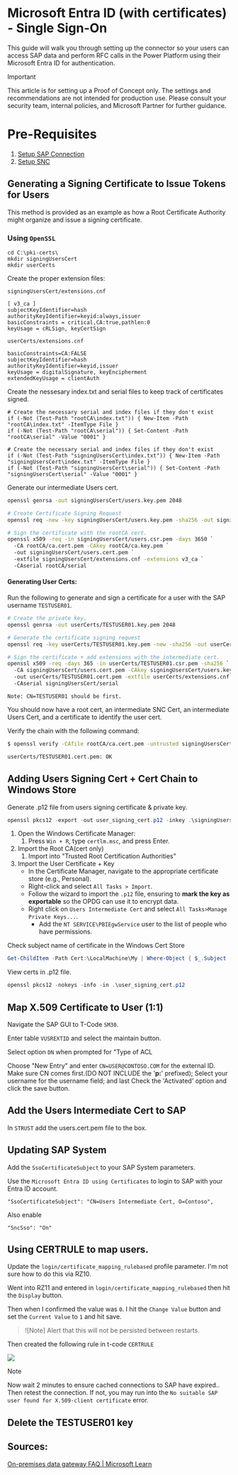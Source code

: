 # Microsoft Entra ID (with certificates) - Single Sign-On

This guide will walk you through setting up the connector so your users can access SAP data and perform RFC calls in the Power Platform using their Microsoft Entra ID for authentication.

> [!IMPORTANT]
> This article is for setting up a Proof of Concept only. The settings and recommendations are not intended for production use. Please consult your security team, internal policies, and Microsoft Partner for further guidance.

# Pre-Requisites
 1. [Setup SAP Connection](getting-started.md)
 2. [Setup SNC](setup-snc.md)

## Generating a Signing Certificate to Issue Tokens for Users

This method is provided as an example as how a Root Certificate Authority might organize and issue a signing certificate.

### Using `OpenSSL`

```shell
cd C:\pki-certs\
mkdir signingUsersCert
mkdir userCerts
```

Create the proper extension files:

`signingUsersCert/extensions.cnf`
```
[ v3_ca ]
subjectKeyIdentifier=hash
authorityKeyIdentifier=keyid:always,issuer
basicConstraints = critical,CA:true,pathlen:0
keyUsage = cRLSign, keyCertSign
```

`userCerts/extensions.cnf`
```
basicConstraints=CA:FALSE
subjectKeyIdentifier=hash
authorityKeyIdentifier=keyid,issuer
keyUsage = digitalSignature, keyEncipherment
extendedKeyUsage = clientAuth
```

Create the nessesary index.txt and serial files to keep track of certificates signed.
```
# Create the necessary serial and index files if they don't exist
if (-Not (Test-Path "rootCA\index.txt")) { New-Item -Path "rootCA\index.txt" -ItemType File }
if (-Not (Test-Path "rootCA\serial")) { Set-Content -Path "rootCA\serial" -Value "0001" }

# Create the necessary serial and index files if they don't exist
if (-Not (Test-Path "signingUsersCert\index.txt")) { New-Item -Path "signingUsersCert\index.txt" -ItemType File }
if (-Not (Test-Path "signingUsersCert\serial")) { Set-Content -Path "signingUsersCert\serial" -Value "0001" }

```

Generate our intermediate Users cert.

```bash
openssl genrsa -out signingUsersCert/users.key.pem 2048

# Create Certificate Signing Request
openssl req -new -key signingUsersCert/users.key.pem -sha256 -out signingUsersCert/users.csr.pem -subj "/O=Contoso/CN=Users Intermediate Cert"

# Sign the certificate with the rootCA cert.
openssl x509 -req -in signingUsersCert/users.csr.pem -days 3650 `
  -CA rootCA/ca.cert.pem -CAkey rootCA/ca.key.pem `
  -out signingUsersCert/users.cert.pem `
  -extfile signingUsersCert/extensions.cnf -extensions v3_ca `
  -CAserial rootCA/serial
```

#### Generating User Certs:

Run the following to generate and sign a certificate for a user with the SAP username `TESTUSER01`.

```bash
# Create the private key.
openssl genrsa -out userCerts/TESTUSER01.key.pem 2048

# Generate the certificate signing request
openssl req -key userCerts/TESTUSER01.key.pem -new -sha256 -out userCerts/TESTUSER01.csr.pem -subj "/CN=TESTUSER01"

# Sign the certificate + add extensions with the intermediate cert.
openssl x509 -req -days 365 -in userCerts/TESTUSER01.csr.pem -sha256 `
  -CA signingUsersCert/users.cert.pem -CAkey signingUsersCert/users.key.pem `
  -out userCerts/TESTUSER01.cert.pem -extfile userCerts/extensions.cnf `
  -CAserial signingUsersCert/serial
```

	Note: CN=TESTUSER01 should be first.

You should now have a root cert, an intermediate SNC Cert, an intermediate Users Cert, and a certificate to identify the user cert.

Verify the chain with the following command:

```bash
$ openssl verify -CAfile rootCA/ca.cert.pem -untrusted signingUsersCert/users.cert.pem userCerts/TESTUSER01.cert.pem

userCerts/TESTUSER01.cert.pem: OK
```

## Adding Users Signing Cert + Cert Chain to Windows Store

Generate .p12 file from users signing certificate & private key.

```powershell
openssl pkcs12 -export -out user_signing_cert.p12 -inkey .\signingUsersCert\users.key.pem -in .\signingUsersCert\users.cert.pem
```

1. Open the Windows Certificate Manager:
	1. Press `Win + R`, type `certlm.msc`, and press Enter.
1.  Import the Root CA(cert only)
	1. Import into "Trusted Root Certification Authorities"
2. Import the User Certificate + Key
	- In the Certificate Manager, navigate to the appropriate certificate store (e.g., Personal).
	- Right-click and select `All Tasks > Import`.
	- Follow the wizard to import the `.p12` file, ensuring to **mark the key as exportable** so the OPDG can use it to encrypt data.
	- Right click on `Users Intermediate Cert` and select `All Tasks>Manage Private Keys...`.
		- Add the `NT SERVICE\PBIEgwService` user to the list of people who have permissions.

Check subject name of certificate in the Windows Cert Store
```powershell
Get-ChildItem -Path Cert:\LocalMachine\My | Where-Object { $_.Subject -like "*Users Intermediate Cert*" } | Format-List -Property Subject
```

View certs in .p12 file.
```powershell
openssl pkcs12 -nokeys -info -in .\user_signing_cert.p12
```

## Map X.509 Certificate to User (1:1)

Navigate the SAP GUI to T-Code `SM30`.

Enter table `VUSREXTID` and select the maintain button.

Select option `DN` when prompted for "Type of ACL

Choose "New Entry" and enter `CN=USER@CONTOSO.COM` for the external ID. Make sure CN comes first.(DO NOT INCLUDE the '**p:**' prefixed); Select your username for the username field; and last Check the 'Activated' option and click the save button.

## Add the Users Intermediate Cert to SAP

In `STRUST` add the users.cert.pem file to the box.

## Updating SAP System

Add the `SsoCertificateSubject` to your SAP System parameters.

Use the `Microsoft Entra ID using Certificates` to login to SAP with your Entra ID account.
```
"SsoCertificateSubject": "CN=Users Intermediate Cert, O=Contoso",
```

Also enable
```
"SncSso": "On"
```

## Using CERTRULE to map users.

Update the `login/certificate_mapping_rulebased` profile parameter. I'm not sure how to do this via RZ10.

Went into RZ11 and entered in `login/certificate_mapping_rulebased` then hit the `Display` button.

Then when I confirmed the value was `0`. I hit the `Change Value` button and set the `Current Value` to `1` and hit save.

> ![Note]
	Alert that this will not be persisted between restarts.

Then created the following rule in t-code `CERTRULE`

![](~/assets/images/3e40aaf75644ddb5a2306f94c568240c97cc3781a6d04155ba716ec621e19b89.png)

> [!NOTE]
> Now wait 2 minutes to ensure cached connections to SAP have expired.. Then retest the connection. If not, you may run into the `No suitable SAP user found for X.509-client certificate` error.


## Delete the TESTUSER01 key

## Sources:
[On-premises data gateway FAQ | Microsoft Learn](https://learn.microsoft.com/en-us/data-integration/gateway/service-gateway-onprem-faq#what-is-the-actual-windows-service-called---)
